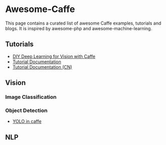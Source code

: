 # Awesome-Caffe

This page contains a curated list of awesome Caffe examples, tutorials and blogs. It is inspired by awesome-php and awesome-machine-learning.

## Tutorials
- [DIY Deep Learning for Vision with Caffe](https://docs.google.com/presentation/d/1UeKXVgRvvxg9OUdh_UiC5G71UMscNPlvArsWER41PsU/edit#slide=id.p)
- [Tutorial Documentation](http://caffe.berkeleyvision.org/tutorial/)
- [Tutorial Documentation (CN)](http://caffecn.cn/?/page/tutorial)

## Vision
### Image Classification

### Object Detection
- [YOLO in caffe](https://github.com/xingwangsfu/caffe-yolo)

## NLP

